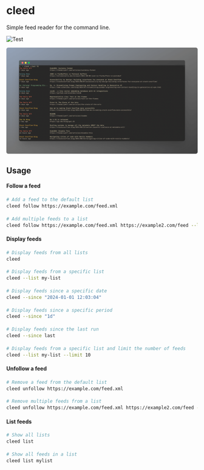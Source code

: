 # cleed

Simple feed reader for the command line.

![Test](https://github.com/radulucut/cleed/actions/workflows/tests.yml/badge.svg)

![Screenshot](./screenshot.png)

## Usage

#### Follow a feed

```bash
# Add a feed to the default list
cleed follow https://example.com/feed.xml

# Add multiple feeds to a list
cleed follow https://example.com/feed.xml https://example2.com/feed --list mylist
```

#### Display feeds

```bash
# Display feeds from all lists
cleed

# Display feeds from a specific list
cleed --list my-list

# Display feeds since a specific date
cleed --since "2024-01-01 12:03:04"

# Display feeds since a specific period
cleed --since "1d"

# Display feeds since the last run
cleed --since last

# Display feeds from a specific list and limit the number of feeds
cleed --list my-list --limit 10
```

#### Unfollow a feed

```bash
# Remove a feed from the default list
cleed unfollow https://example.com/feed.xml

# Remove multiple feeds from a list
cleed unfollow https://example.com/feed.xml https://example2.com/feed --list mylist
```

#### List feeds

```bash
# Show all lists
cleed list

# Show all feeds in a list
cleed list mylist
```
